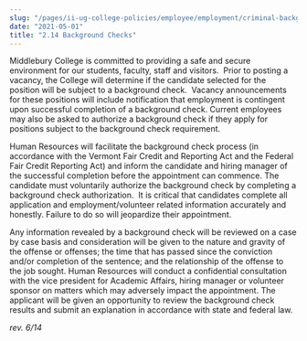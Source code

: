 ```yaml
---
slug: "/pages/ii-ug-college-policies/employee/employment/criminal-background-ch"
date: "2021-05-01"
title: "2.14 Background Checks"
---
```


Middlebury College is committed to providing a safe and secure environment for our students, faculty, staff and visitors.  Prior to posting a vacancy, the College will determine if the candidate selected for the position will be subject to a background check.  Vacancy announcements for these positions will include notification that employment is contingent upon successful completion of a background check. Current employees may also be asked to authorize a background check if they apply for positions subject to the background check requirement.

Human Resources will facilitate the background check process (in accordance with the Vermont Fair Credit and Reporting Act and the Federal Fair Credit Reporting Act) and inform the candidate and hiring manager of the successful completion before the appointment can commence. The candidate must voluntarily authorize the background check by completing a background check authorization.  It is critical that candidates complete all application and employment/volunteer related information accurately and honestly. Failure to do so will jeopardize their appointment.

Any information revealed by a background check will be reviewed on a case by case basis and consideration will be given to the nature and gravity of the offense or offenses; the time that has passed since the conviction and/or completion of the sentence; and the relationship of the offense to the job sought. Human Resources will conduct a confidential consultation with the vice president for Academic Affairs, hiring manager or volunteer sponsor on matters which may adversely impact the appointment. The applicant will be given an opportunity to review the background check results and submit an explanation in accordance with state and federal law.

_rev. 6/14_